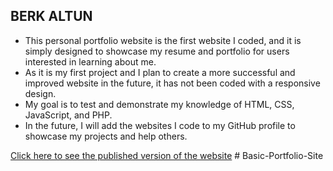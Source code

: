 
## BERK ALTUN

* This personal portfolio website is the first website I coded, and it is simply designed to showcase my resume and portfolio for users interested in learning about me.
* As it is my first project and I plan to create a more successful and improved website in the future, it has not been coded with a responsive design.
* My goal is to test and demonstrate my knowledge of HTML, CSS, JavaScript, and PHP.
* In the future, I will add the websites I code to my GitHub profile to showcase my projects and help others.

[Click here to see the published version of the website](https://berkaltn.com/) #   B a s i c - P o r t f o l i o - S i t e 
 
 
